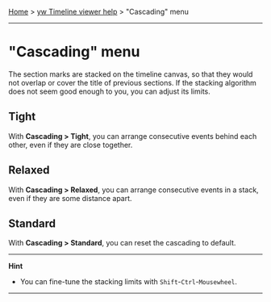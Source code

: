 [Home](..) > [yw Timeline viewer help](index.md) > "Cascading" menu

---

# "Cascading" menu

The section marks are stacked on the timeline canvas, so that they would
not overlap or cover the title of previous sections. If the stacking
algorithm does not seem good enough to you, you can adjust its limits.

## Tight

With **Cascading > Tight**, you can arrange consecutive events behind each 
other, even if they are close together.

## Relaxed

With **Cascading > Relaxed**, you can arrange consecutive events in a stack, 
even if they are some distance apart.

## Standard

With **Cascading > Standard**, you can reset the cascading to default.

---

**Hint** 

- You can fine-tune the stacking limits with `Shift`-`Ctrl`-`Mousewheel`.

---
